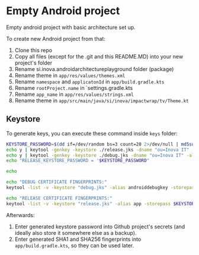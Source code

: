 # Empty Android project

Empty android project with basic architecture set up.

To create new Android project from that:

1. Clone this repo
2. Copy all files (except for the .git and this README.MD) into your new project's folder
3. Rename si.inova.androidarchitectureplayground folder (package)
4. Rename theme in `app/res/values/themes.xml`
5. Rename `namespace` and `applicatonId` in `app/build.gradle.kts`
6. Rename `rootProject.name` in `settings.gradle.kts
7. Rename `app_name` in `app/res/values/strings.xml`
8. Rename theme in `app/src/main/java/si/inova/impactwrap/tv/Theme.kt`

## Keystore

To generate keys, you can execute these command inside `keys` folder:

```bash
KEYSTORE_PASSWORD=$(dd if=/dev/random bs=3 count=20 2>/dev/null | md5sum | sed 's/ .*$//')
echo y | keytool -genkey -keystore ./release.jks -dname "ou=Inova IT" -alias app -storepass $KEYSTORE_PASSWORD -keyalg RSA -keysize 2048 -validity 2000
echo y | keytool -genkey -keystore ./debug.jks -dname "ou=Inova IT" -alias androiddebugkey -storepass android -keyalg RSA -keysize 2048 -validity 2000
echo "RELEASE_KEYSTORE_PASSWORD = '$KEYSTORE_PASSWORD"

echo

echo "DEBUG CERTIFICATE FINGERPRINTS:"
keytool -list -v -keystore "debug.jks" -alias androiddebugkey -storepass android -keypass android

echo "RELEASE CERTIFICATE FINGERPRINTS:"
keytool -list -v -keystore "release.jks" -alias app -storepass $KEYSTORE_PASSWORD -keypass $KEYSTORE_PASSWORD
```

Afterwards:

1. Enter generated keystore password into Github project's secrets (and ideally also store it somewhere else as a backup).
2. Enter generated SHA1 and SHA256 fingerprints into `app/build.gradle.kts`, so they can be used later.
